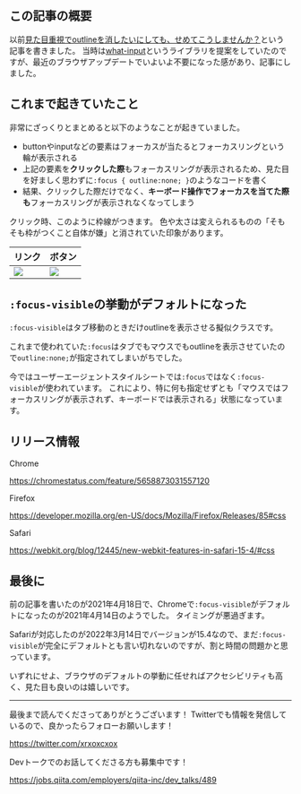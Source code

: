 <!--
title:   見た目重視でoutline:none;やoutline:0;を指定する必要は本当に無くなった
tags:    AdventCalendar2022,CSS,アクセシビリティ
id:      2f7ef9e55e6ecc7d7095
private: true
-->
## この記事の概要

以前[見た目重視でoutlineを消したいにしても、せめてこうしませんか？](articles/2021-04-17_CSS_Design_HTML_82e083b3f47309873262.md)という記事を書きました。
当時は[what-input](https://github.com/ten1seven/what-input)というライブラリを提案をしていたのですが、最近のブラウザアップデートでいよいよ不要になった感があり、記事にしました。

## これまで起きていたこと

非常にざっくりとまとめると以下のようなことが起きていました。

- buttonやinputなどの要素はフォーカスが当たるとフォーカスリングという輪が表示される
- 上記の要素を**クリックした際**もフォーカスリングが表示されるため、見た目を好ましく思わずに`:focus { outline:none; }`のようなコードを書く
- 結果、クリックした際だけでなく、**キーボード操作でフォーカスを当てた際も**フォーカスリングが表示されなくなってしまう

クリック時、このように枠線がつきます。
色や太さは変えられるものの「そもそも枠がつくこと自体が嫌」と消されていた印象があります。

| リンク | ボタン |
| --- | --- |
| ![](https://qiita-image-store.s3.ap-northeast-1.amazonaws.com/0/214677/f914b5bd-5483-fdd2-ac71-20955cbaffe0.png) | ![](https://qiita-image-store.s3.ap-northeast-1.amazonaws.com/0/214677/517a1586-db17-d5f8-1a6a-9e75f9a1525d.png) |

## `:focus-visible`の挙動がデフォルトになった

`:focus-visible`はタブ移動のときだけoutlineを表示させる擬似クラスです。

これまで使われていた`:focus`はタブでもマウスでもoutlineを表示させていたので`outline:none;`が指定されてしまいがちでした。

今ではユーザーエージェントスタイルシートでは`:focus`ではなく`:focus-visible`が使われています。
これにより、特に何も指定せずとも「マウスではフォーカスリングが表示されず、キーボードでは表示される」状態になっています。

## リリース情報

Chrome

https://chromestatus.com/feature/5658873031557120

Firefox

https://developer.mozilla.org/en-US/docs/Mozilla/Firefox/Releases/85#css

Safari

https://webkit.org/blog/12445/new-webkit-features-in-safari-15-4/#css

## 最後に

前の記事を書いたのが2021年4月18日で、Chromeで`:focus-visible`がデフォルトになったのが2021年4月14日のようでした。
タイミングが悪過ぎます。

Safariが対応したのが2022年3月14日でバージョンが15.4なので、まだ`:focus-visible`が完全にデフォルトとも言い切れないのですが、割と時間の問題かと思っています。

いずれにせよ、ブラウザのデフォルトの挙動に任せればアクセシビリティも高く、見た目も良いのは嬉しいです。

---

最後まで読んでくださってありがとうございます！
Twitterでも情報を発信しているので、良かったらフォローお願いします！

https://twitter.com/xrxoxcxox

Devトークでのお話してくださる方も募集中です！

https://jobs.qiita.com/employers/qiita-inc/dev_talks/489